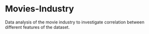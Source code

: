 # Movies-Industry
Data analysis of the movie industry to investigate correlation between different features of the dataset.
